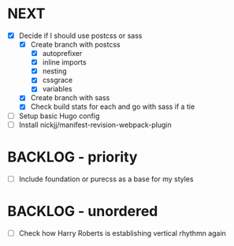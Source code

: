 # NEXT

- [x] Decide if I should use postcss or sass
  - [x] Create branch with postcss
    - [x] autoprefixer
    - [x] inline imports
    - [x] nesting
    - [x] cssgrace
    - [x] variables
  - [x] Create branch with sass
  - [x] Check build stats for each and go with sass if a tie
- [ ] Setup basic Hugo config
- [ ] Install nickjj/manifest-revision-webpack-plugin

# BACKLOG - priority

- [ ] Include foundation or purecss as a base for my styles

# BACKLOG - unordered

- [ ] Check how Harry Roberts is establishing vertical rhythmn again